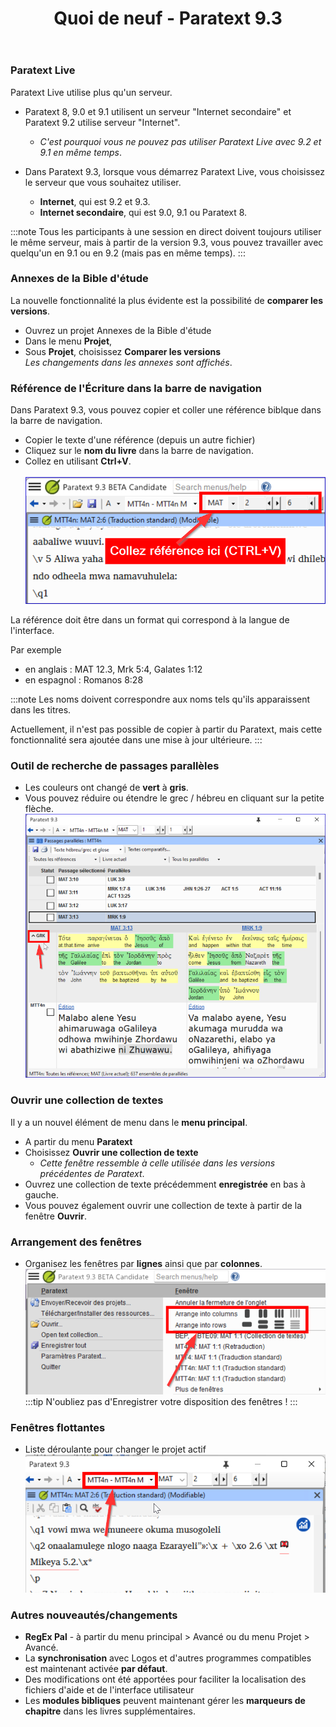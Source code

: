 ﻿---
title: Quoi de neuf - Paratext 9.3
sidebar_position: 1
---

### Paratext Live
Paratext Live utilise plus qu'un serveur.

- Paratext 8, 9.0 et 9.1 utilisent un serveur "Internet secondaire" et Paratext 9.2 utilise serveur "Internet".
  -  *C'est pourquoi vous ne pouvez pas utiliser Paratext Live avec 9.2 et 9.1 en même temps*.

- Dans Paratext 9.3, lorsque vous démarrez Paratext Live, vous choisissez le serveur que vous souhaitez utiliser.
  - **Internet**, qui est 9.2 et 9.3.
  - **Internet secondaire**, qui est 9.0, 9.1 ou Paratext 8.  

:::note
Tous les participants à une session en direct doivent toujours utiliser le même serveur, mais à partir de la version 9.3, vous pouvez travailler avec quelqu'un en 9.1 ou en 9.2 (mais pas en même temps).
:::

### Annexes de la Bible d'étude
La nouvelle fonctionnalité la plus évidente est la possibilité de **comparer les versions**.

- Ouvrez un projet Annexes de la Bible d'étude
- Dans le menu **Projet**, 
- Sous **Projet**, choisissez **Comparer les versions**  
  *Les changements dans les annexes sont affichés*.

### Référence de l'Écriture dans la barre de navigation
Dans Paratext 9.3, vous pouvez copier et coller une référence biblque dans la barre de navigation.
- Copier le texte d'une référence (depuis un autre fichier)
- Cliquez sur le **nom du livre** dans la barre de navigation.
- Collez en utilisant **Ctrl+V**.  
   ![](../Video-summaries/media/paste-reference-2.fr.png)

La référence doit être dans un format qui correspond à la langue de l'interface.

Par exemple 
- en anglais : MAT 12.3, Mrk 5:4, Galates 1:12
- en espagnol : Romanos 8:28

:::note
Les noms doivent correspondre aux noms tels qu'ils apparaissent dans les titres.

Actuellement, il n'est pas possible de copier à partir du Paratext, mais cette fonctionnalité sera ajoutée dans une mise à jour ultérieure.
:::

### Outil de recherche de passages parallèles
- Les couleurs ont changé de **vert** à **gris**.
- Vous pouvez réduire ou étendre le grec / hébreu en cliquant sur la petite flèche.
   ![](../Video-summaries/media/parallel-passage-greek-collapse.png)


### Ouvrir une collection de textes
Il y a un nouvel élément de menu dans le **menu principal**. 
- A partir du menu **Paratext**
- Choisissez **Ouvrir une collection de texte**  
   -  *Cette fenêtre ressemble à celle utilisée dans les versions précédentes de Paratext*.
- Ouvrez une collection de texte précédemment **enregistrée** en bas à gauche.
- Vous pouvez également ouvrir une collection de texte à partir de la fenêtre **Ouvrir**.

### Arrangement des fenêtres
- Organisez les fenêtres par **lignes** ainsi que par **colonnes**.
   ![](../Video-summaries/media/arrange-in-rows.png)
:::tip
N'oubliez pas d'Enregistrer votre disposition des fenêtres !
:::

### Fenêtres flottantes
- Liste déroulante pour changer le projet actif
   ![](../Video-summaries/media/change-project-or-resource.fr.png)

### Autres nouveautés/changements
- **RegEx Pal** - à partir du menu principal \> Avancé ou du menu Projet \> Avancé.
- La **synchronisation** avec Logos et d'autres programmes compatibles est maintenant activée **par défaut**.
- Des modifications ont été apportées pour faciliter la localisation des fichiers d'aide et de l'interface utilisateur
- Les **modules bibliques** peuvent maintenant gérer les **marqueurs de chapitre** dans les livres supplémentaires.

